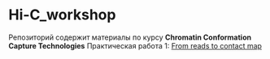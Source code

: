 # Hi-C_workshop
Репозиторий содержит материалы по курсу **Chromatin Conformation Capture Technologies**
Практическая работа 1: [From reads to contact map](./README.md)